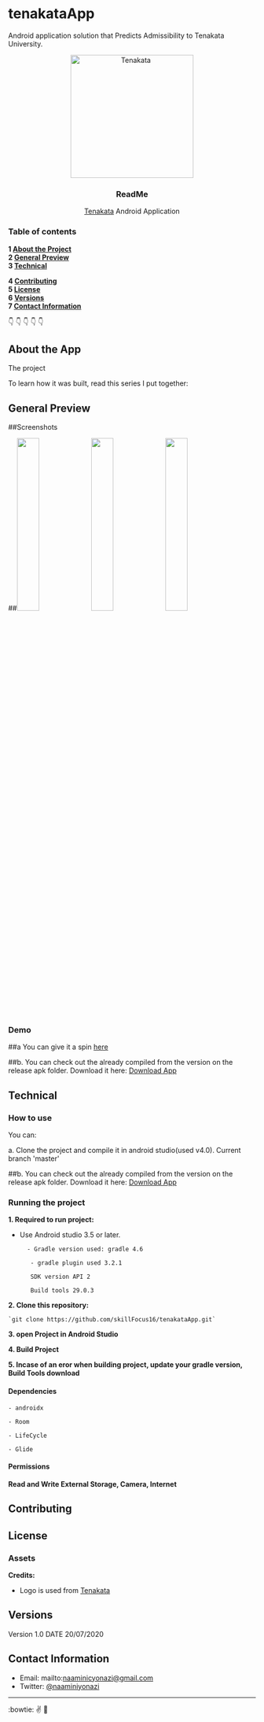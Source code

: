 # tenakataApp
Android application solution that Predicts Admissibility to Tenakata University.
<p align="center">
    <a href="https://github.com/skillFocus16/tenakataApp">
    <img src="http://www.tenakata.com/IMG/Tenakata_Logo.svg" alt="Tenakata" width=250 height=250>
  </a>
  <h3 align="center">ReadMe</h3>
  <p align="center">
    <a href="http://www.tenakata.com" target="_blank">Tenakata</a> Android Application
    <br>
    </p>
</p>

### Table of contents

**1 [About the Project](#about-the-project)**<br>
**2 [General Preview](#general-preview)**<br>
**3 [Technical](#technical)**<br>
<!-- **4 [To Do List](#to-do-list)**<br> -->
**4 [Contributing](#contributing)**<br>
**5 [License](#license)**<br>
**6 [Versions](#versions)**<br>
**7 [Contact Information](#contact-information)**<br>


:point_down: :point_down: :point_down: :point_down: :point_down:


## About the App
The project

To learn how it was built, read this series I put together:

<!-- [LINK TO YOUR BLOG POST (If it exits)](#)

Like, share claps... :wink: -->


## General Preview
##Screenshots

##<img src="https://raw.githubusercontent.com/tamzi/useHoverMultiSIM/master/art/useHover_MultiSIM_SIMCards_Available.png" width="30%"><img src="https://raw.githubusercontent.com/tamzi/useHoverMultiSIM/master/art/useHover_MultiSIM_Results_Comparison.png" width="30%"><img src="https://raw.githubusercontent.com/tamzi/useHoverMultiSIM/master/art/useHoverMultiSIM_Submit_Request.png" width="30%">


### Demo

##a You can give it a spin [here](https://appetize.io/app/4wqdg0qrxqnv7096vjbbf7axag?device=nexus5&scale=75&orientation=portrait&osVersion=8.1&deviceColor=black)


##b. You can check out the already compiled from the version on the release apk folder.
        Download it here: [Download App](https://github.com/tamzi/useHoverMultiSIM/blob/master/releaseAPK/zipped.zip)




## Technical

### How to use
You can:

 a. Clone the project and compile it in android studio(used v4.0). Current branch 'master'

 ##b. You can check out the already compiled from the version on the release apk folder.
        Download it here: [Download App](https://github.com/tamzi/useHoverMultiSIM/blob/master/releaseAPK/zipped.zip)



### Running the project
**1. Required to run project:**

 - Use Android studio 3.5 or later.

         - Gradle version used: gradle 4.6

          - gradle plugin used 3.2.1

          SDK version API 2

          Build tools 29.0.3

**2. Clone this repository:**

    `git clone https://github.com/skillFocus16/tenakataApp.git`

**3. open Project in Android Studio**

**4. Build Project**

**5. Incase of an eror when building project, update your gradle version, Build Tools download**


#### Dependencies


    - androidx

    - Room

    - LifeCycle

    - Glide



#### Permissions

**Read and Write External Storage, Camera, Internet**


<!--<img src="https://raw.githubusercontent.com/tamzi/useHoverMultiSIM/master/art/hoverMultiSIM_Permissions_Needed_Android_Permission.png" width="30%"> <img src="https://raw.githubusercontent.com/tamzi/useHoverMultiSIM/master/art/useHover_Permissions_phone_Calls_Android_Permission.png" width="30%"> <img src="https://raw.githubusercontent.com/tamzi/useHoverMultiSIM/master/art/useHoverMultiSIM_viewSMS_Android_Permission.png" width="30%">
-->

## Contributing

## License

### Assets

**Credits:**
- Logo is used from [Tenakata](http://tenakata.com/)


## Versions

Version 1.0  DATE 20/07/2020


## Contact Information
* Email: mailto:naaminicyonazi@gmail.com
* Twitter: [@naaminiyonazi](https://twitter.com/naaminiyonazi?lang=en "naaminiyonazi on twitter")


<hr>

:bowtie: :v: :tropical_drink:

